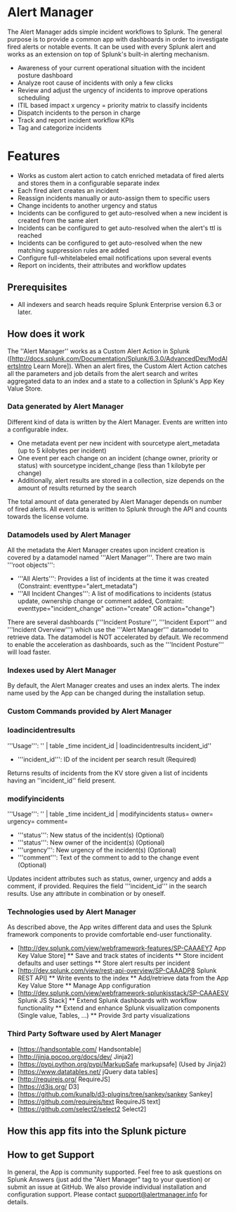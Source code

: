 # Alert Manager

The Alert Manager adds simple incident workflows to Splunk. The general purpose is to provide a common app with dashboards in order to investigate fired alerts or notable events. It can be used with every Splunk alert and works as an extension on top of Splunk's built-in alerting mechanism.
* Awareness of your current operational situation with the incident posture dashboard
* Analyze root cause of incidents with only a few clicks
* Review and adjust the urgency of incidents to improve operations scheduling
* ITIL based impact x urgency = priority matrix to classify incidents
* Dispatch incidents to the person in charge
* Track and report incident workflow KPIs
* Tag and categorize incidents

# Features
* Works as custom alert action to catch enriched metadata of fired alerts and stores them in a configurable separate index
* Each fired alert creates an incident
* Reassign incidents manually or auto-assign them to specific users
* Change incidents to another urgency and status
* Incidents can be configured to get auto-resolved when a new incident is created from the same alert
* Incidents can be configured to get auto-resolved when the alert's ttl is reached
* Incidents can be configured to get auto-resolved when the new matching suppression rules are added
* Configure full-whitelabeled email notifications upon several events
* Report on incidents, their attributes and workflow updates

## Prerequisites
* All indexers and search heads require Splunk Enterprise version 6.3 or later.

## How does it work

The ''Alert Manager'' works as a Custom Alert Action in Splunk ([http://docs.splunk.com/Documentation/Splunk/6.3.0/AdvancedDev/ModAlertsIntro Learn More]). When an alert fires, the Custom Alert Action  catches all the parameters and job details from the alert search and writes aggregated data to an index and a state to a collection in Splunk's App Key Value Store.

### Data generated by Alert Manager 
Different kind of data is written by the Alert Manager. Events are written into a configurable index.

* One metadata event per new incident with sourcetype alert_metadata (up to 5 kilobytes per incident)
* One event per each change on an incident (change owner, priority or status) with sourcetype incident_change (less than 1 kilobyte per change)
* Additionally, alert results are stored in a collection, size depends on the amount of results returned by the search

The total amount of data generated by Alert Manager depends on number of fired alerts. All event data is written to Splunk through the API and counts towards the license volume.

### Datamodels used by Alert Manager 
All the metadata the Alert Manager creates upon incident creation is covered by a datamodel named '''Alert Manager'''. 
There are two main '''root objects''':
* '''All Alerts''': Provides a list of incidents at the time it was created (Constraint: eventtype="alert_metadata")
* '''All Incident Changes''': A list of modifications to incidents (status update, ownership change or comment added, Contraint: eventtype="incident_change" action="create" OR action="change")

There are several dashboards ('''Incident Posture''', '''Incident Export''' and '''Incident Overview''') which use the '''Alert Manager''' datamodel to retrieve data.
The datamodel is NOT accelerated by default. We recommend to enable the acceleration as dashboards, such as the '''Incident Posture''' will load faster.

### Indexes used by Alert Manager
By default, the Alert Manager creates and uses an index alerts. The index name used by the App can be changed during the installation setup.

### Custom Commands provided by Alert Manager

### loadincidentresults 
'''Usage''': ''<your search> | table _time incident_id | loadincidentresults incident_id''
* '''incident_id''': ID of the incident per search result (Required)

Returns results of incidents from the KV store given a list of incidents having an ''incident_id'' field present.

### modifyincidents 

'''Usage''': ''<your search> | table _time incident_id | modifyincidents status=<new status> owner=<new owner> urgency=<new urgency> comment=<comment>
* '''status''': New status of the incident(s) (Optional)
* '''status''': New owner of the incident(s) (Optional)
* '''urgency''': New urgency of the incident(s) (Optional)
* '''comment''': Text of the comment to add to the change event (Optional)

Updates incident attributes such as status, owner, urgency and adds a comment, if provided. Requires the field '''incident_id''' in the search results. Use any attribute in combination or by oneself. 

### Technologies used by Alert Manager  
As described above, the App writes different data and uses the Splunk framework components to provide comfortable end-user functionality.

* [http://dev.splunk.com/view/webframework-features/SP-CAAAEY7 App Key Value Store]
** Save and track states of incidents
** Store incident defaults and user settings
** Store alert results per incident
* [http://dev.splunk.com/view/rest-api-overview/SP-CAAADP8 Splunk REST API]
** Write events to the index
** Add/retrieve data from the App Key Value Store
** Manage App configuration
* [http://dev.splunk.com/view/webframework-splunkjsstack/SP-CAAAESV Splunk JS Stack]
** Extend Splunk dashboards with workflow functionality
** Extend and enhance Splunk visualization components (Single value, Tables, ...)
** Provide 3rd party visualizations

### Third Party Software used by Alert Manager
* [https://handsontable.com/ Handsontable]
* [http://jinja.pocoo.org/docs/dev/ Jinja2]
* [https://pypi.python.org/pypi/MarkupSafe markupsafe] (Used by Jinja2)
* [https://www.datatables.net/ jQuery data tables]
* [http://requirejs.org/ RequireJS]
* [https://d3js.org/ D3]
* [https://github.com/kunalb/d3-plugins/tree/sankey/sankey Sankey]
* [https://github.com/requirejs/text RequireJS text]
* [https://github.com/select2/select2 Select2]


## How this app fits into the Splunk picture

## How to get Support
In general, the App is community supported. Feel free to ask questions on Splunk Answers (just add the "Alert Manager" tag to your question) or submit an issue at GitHub.
We also provide individual installation and configuration support. Please contact support@alertmanager.info for details.
